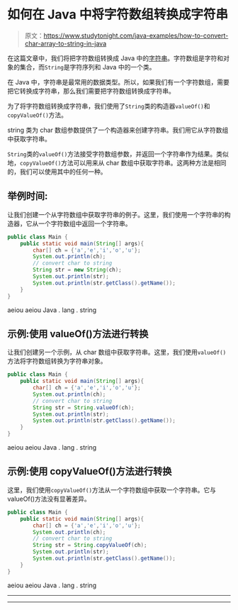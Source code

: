 # 如何在 Java 中将字符数组转换成字符串

> 原文：<https://www.studytonight.com/java-examples/how-to-convert-char-array-to-string-in-java>

在这篇文章中，我们将把字符数组转换成 Java 中的[字符串](https://www.studytonight.com/java/string-handling-in-java.php)。字符数组是字符和对象的集合，而`String`是字符序列和 Java 中的一个类。

在 Java 中，字符串是最常用的数据类型。所以，如果我们有一个字符数组，需要把它转换成字符串，那么我们需要把字符数组转换成字符串。

为了将字符数组转换成字符串，我们使用了`String`类的构造器`valueOf()`和`copyValueOf()`方法。

string 类为 char 数组参数提供了一个构造器来创建字符串。我们用它从字符数组中获取字符串。

`String`类的`valueOf()`方法接受字符数组参数，并返回一个字符串作为结果。类似地，`copyValueOf()`方法可以用来从 char 数组中获取字符串。这两种方法是相同的，我们可以使用其中的任何一种。

## 举例时间:

让我们创建一个从字符数组中获取字符串的例子。这里，我们使用一个字符串的构造器，它从一个字符数组中返回一个字符串。

```java
public class Main {
	public static void main(String[] args){
		char[] ch = {'a','e','i','o','u'};
		System.out.println(ch);
		// convert char to string
		String str = new String(ch);
		System.out.println(str);
		System.out.println(str.getClass().getName());
	}
} 
```

aeiou
aeiou
Java . lang . string

## 示例:使用 valueOf()方法进行转换

让我们创建另一个示例，从 char 数组中获取字符串。这里，我们使用`valueOf()`方法将字符数组转换为字符串对象。

```java
public class Main {
	public static void main(String[] args){
		char[] ch = {'a','e','i','o','u'};
		System.out.println(ch);
		// convert char to string
		String str = String.valueOf(ch);
		System.out.println(str);
		System.out.println(str.getClass().getName());
	}
} 
```

aeiou
aeiou
Java . lang . string

## 示例:使用 copyValueOf()方法进行转换

这里，我们使用`copyValueOf()`方法从一个字符数组中获取一个字符串。它与 valueOf()方法没有显著差异。

```java
public class Main {
	public static void main(String[] args){
		char[] ch = {'a','e','i','o','u'};
		System.out.println(ch);
		// convert char to string
		String str = String.copyValueOf(ch);
		System.out.println(str);
		System.out.println(str.getClass().getName());
	}
} 
```

aeiou
aeiou
Java . lang . string

* * *

* * *